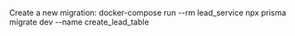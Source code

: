 Create a new migration:
docker-compose run --rm lead_service npx prisma migrate dev --name create_lead_table